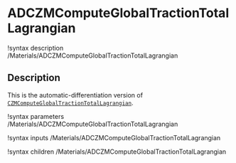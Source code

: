 # ADCZMComputeGlobalTractionTotalLagrangian

!syntax description /Materials/ADCZMComputeGlobalTractionTotalLagrangian

## Description

This is the automatic-differentiation version of [`CZMComputeGlobalTractionTotalLagrangian`](CZMComputeGlobalTractionTotalLagrangian.md).

!syntax parameters /Materials/ADCZMComputeGlobalTractionTotalLagrangian

!syntax inputs /Materials/ADCZMComputeGlobalTractionTotalLagrangian

!syntax children /Materials/ADCZMComputeGlobalTractionTotalLagrangian
